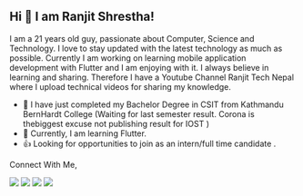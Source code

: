 ## Hi 👋 I am Ranjit Shrestha!
I am a 21 years old guy, passionate about Computer, Science and Technology. I love to stay updated with the latest technology as much as possible. Currently I am working on learning mobile application development with Flutter and I am enjoying with it. I always believe in learning and sharing. Therefore I have a Youtube Channel Ranjit Tech Nepal where I upload technical videos for sharing my knowledge. 

- 👨 I have just completed my Bachelor Degree in CSIT from Kathmandu BernHardt College (Waiting for last semester result. Corona is thebiggest excuse not publishing result for IOST )
- 🤝 Currently, I am learning Flutter.
- 👍 Looking for opportunities to join as an intern/full time candidate .


Connect With Me,

[<img src="https://img.shields.io/badge/twitter-%231DA1F2.svg?&style=for-the-badge&logo=twitter&logoColor=white" />](https://twitter.com/Rgtstha) [<img src="https://img.shields.io/badge/linkedin-%230077B5.svg?&style=for-the-badge&logo=linkedin&logoColor=white" />](https://www.linkedin.com/in/rgtstha/) [<img src = "https://img.shields.io/badge/instagram-%23E4405F.svg?&style=for-the-badge&logo=instagram&logoColor=white">](https://www.instagram.com/rgtstha/) [<img src = "https://img.shields.io/badge/facebook-%231877F2.svg?&style=for-the-badge&logo=facebook&logoColor=white">](https://www.facebook.com/Ranjit.shrestha.RTN)
